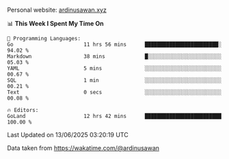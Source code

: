 Personal website: [ardinusawan.xyz](https://ardinusawan.xyz)

<!--START_SECTION:waka-->
📊 **This Week I Spent My Time On** 

```text
💬 Programming Languages: 
Go                       11 hrs 56 mins      ████████████████████████░   94.02 % 
Markdown                 38 mins             █░░░░░░░░░░░░░░░░░░░░░░░░   05.03 % 
YAML                     5 mins              ░░░░░░░░░░░░░░░░░░░░░░░░░   00.67 % 
SQL                      1 min               ░░░░░░░░░░░░░░░░░░░░░░░░░   00.21 % 
Text                     0 secs              ░░░░░░░░░░░░░░░░░░░░░░░░░   00.08 % 

🔥 Editors: 
GoLand                   12 hrs 42 mins      █████████████████████████   100.00 % 
```


 Last Updated on 13/06/2025 03:20:19 UTC
<!--END_SECTION:waka-->
Data taken from https://wakatime.com/@ardinusawan
